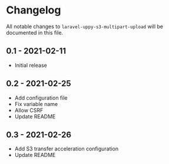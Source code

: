 # Changelog

All notable changes to `laravel-uppy-s3-multipart-upload` will be documented in this file.

## 0.1 - 2021-02-11

- Initial release

## 0.2 - 2021-02-25

- Add configuration file
- Fix variable name
- Allow CSRF
- Update README

## 0.3 - 2021-02-26

- Add S3 transfer acceleration configuration
- Update README
